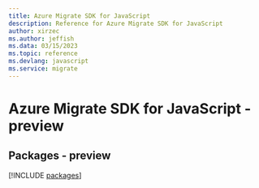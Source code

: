 ```yaml
---
title: Azure Migrate SDK for JavaScript
description: Reference for Azure Migrate SDK for JavaScript
author: xirzec
ms.author: jeffish
ms.data: 03/15/2023
ms.topic: reference
ms.devlang: javascript
ms.service: migrate
---
```

# Azure Migrate SDK for JavaScript - preview
## Packages - preview
[!INCLUDE [packages](migrate-index.md)]